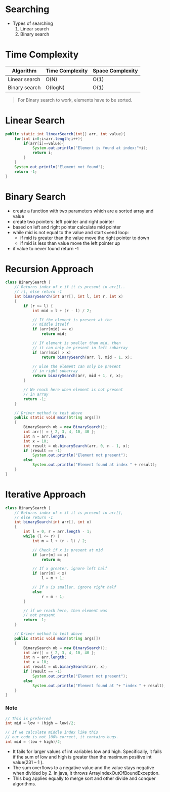 # Searching

- Types of searching
    1. Linear search
    2. Binary search

# Time Complexity
|Algorithm|Time Complexity |Space Complexity|
|---|---|---|
|Linear search|O(N)|O(1)|
|Binary search|O(logN)|O(1)|

> For Binary search to work, elements have to be sorted.

# Linear Search
```java
public static int linearSearch(int[] arr, int value){
    for(int i=0;i<arr.length;i++){
        if(arr[i]==value){
            System.out.println("Element is found at index:"+i);
            return i;
        }
    }
    System.out.println("Element not found");
    return -1;
}
```

# Binary Search
- create a function with two parameters which are a sorted array and value
- create two pointers: left pointer and right pointer
- based on left and right pointer calculate mid pointer
- while mid is not equal to the value and start<=end loop:
    - if mid is greater than the value move the right pointer to down
    - if mid is less than value move the left pointer up
- if value to never found return -1

# Recursion Approach
```java
class BinarySearch {
	// Returns index of x if it is present in arr[l..
	// r], else return -1
	int binarySearch(int arr[], int l, int r, int x)
	{
		if (r >= l) {
			int mid = l + (r - l) / 2;

			// If the element is present at the
			// middle itself
			if (arr[mid] == x)
				return mid;

			// If element is smaller than mid, then
			// it can only be present in left subarray
			if (arr[mid] > x)
				return binarySearch(arr, l, mid - 1, x);

			// Else the element can only be present
			// in right subarray
			return binarySearch(arr, mid + 1, r, x);
		}

		// We reach here when element is not present
		// in array
		return -1;
	}

	// Driver method to test above
	public static void main(String args[])
	{
		BinarySearch ob = new BinarySearch();
		int arr[] = { 2, 3, 4, 10, 40 };
		int n = arr.length;
		int x = 10;
		int result = ob.binarySearch(arr, 0, n - 1, x);
		if (result == -1)
			System.out.println("Element not present");
		else
			System.out.println("Element found at index " + result);
	}
}
```

# Iterative Approach
```java
class BinarySearch {
	// Returns index of x if it is present in arr[],
	// else return -1
	int binarySearch(int arr[], int x)
	{
		int l = 0, r = arr.length - 1;
		while (l <= r) {
			int m = l + (r - l) / 2;

			// Check if x is present at mid
			if (arr[m] == x)
				return m;

			// If x greater, ignore left half
			if (arr[m] < x)
				l = m + 1;

			// If x is smaller, ignore right half
			else
				r = m - 1;
		}

		// if we reach here, then element was
		// not present
		return -1;
	}

	// Driver method to test above
	public static void main(String args[])
	{
		BinarySearch ob = new BinarySearch();
		int arr[] = { 2, 3, 4, 10, 40 };
		int n = arr.length;
		int x = 10;
		int result = ob.binarySearch(arr, x);
		if (result == -1)
			System.out.println("Element not present");
		else
			System.out.println("Element found at "+ "index " + result);
	}
}
```

### Note
```java
// This is preferred 
int mid = low + (high – low)/2;
```

```java
// If we calculate middle index like this 
// our code is not 100% correct, it contains bugs.
int mid = (low + high)/2;
```
- It fails for larger values of int variables low and high. Specifically, it fails if the sum of low and high is greater than the maximum positive int value(231 – 1 ).
- The sum overflows to a negative value and the value stays negative when divided by 2. In java, it throws ArrayIndexOutOfBoundException.
- This bug applies equally to merge sort and other divide and conquer algorithms.